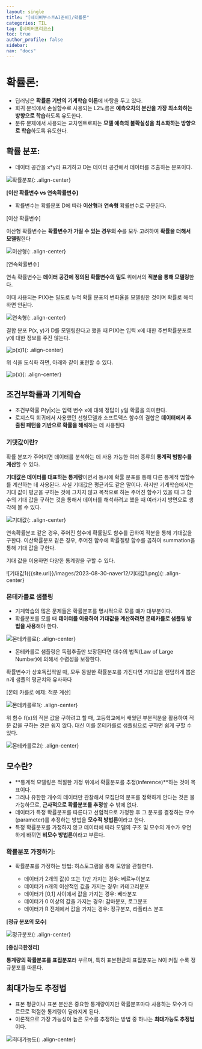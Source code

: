 ```yaml
---
layout: single
title: "[네이버부스트AI준비]/확률론"
categories: TIL
tag: [네이버프리코스]
toc: true
author_profile: false
sidebar:
nav: "docs"
---
```


# 확률론:

- 딥러닝은 **확률론 기반의 기계학습 이론**에 바탕을 두고 있다.
- 회귀 분석에서 손실함수로 사용되는 L2노름은 **예측오차의 분산을 가장 최소화하는 방향으로 학습**하도록 유도한다.
- 분류 문제에서 사용되는 교차엔트로피는 **모델 예측의 불확실성을 최소화하는 방향으로 학습**하도록 유도한다.

## 확률 분포:

- 데이터 공간을 x\*y라 표기하고 D는 데이터 공간에서 데이터를 추출하는 분포이다.

![확률분포]({{site.url}}/images/2023-08-30-naver12/확률분포.png){: .align-center}

**[이산 확률변수 vs 연속확률변수]**

- 확률변수는 확률분포 D에 따라 **이산형**과 **연속형** 확률변수로 구분된다.

[이산 확률변수]

이산형 확률변수는 **확률변수가 가질 수 있는 경우의 수**를 모두 고려하여 **확률을 더해서 모델링**한다

![이산형]({{site.url}}/images/2023-08-30-naver12/이산형.png){: .align-center}

[연속확률변수]

연속 확률변수는 **데이터 공간에 정의된 확률변수의 밀도** 위에서의 **적분을 통해 모델링**한다.

이때 사용되는 P(X)는 밀도로 누적 확률 분포의 변화율을 모델링한 것이며 확률로 해석하면 안된다.

![연속형]({{site.url}}/images/2023-08-30-naver12/연속형.png){: .align-center}

결합 분포 P(x, y)가 D를 모델링한다고 했을 때 P(X)는 입력 x에 대한 주변확률분포로 y에 대한 정보를 주진 않는다.

![p(x)1](<{{site.url}}/images/2023-08-30-naver12/p(x)1.png>){: .align-center}

위 식을 도식화 하면, 아래와 같이 표현할 수 있다.

![p(x)](<{{site.url}}/images/2023-08-30-naver12/p(x).png>){: .align-center}

## 조건부확률과 기계학습

- 조건부확률 P(y|x)는 입력 변수 x에 대해 정답이 y일 확률을 의미한다.
- 로지스틱 회귀에서 사용했던 선형모델과 소프트맥스 함수의 결합은 **데이터에서 추출된 패턴을 기반으로 확률을 해석**하는 데 사용된다

### 기댓값이란?

확률 분포가 주어지면 데이터를 분석하는 데 사용 가능한 여러 종류의 **통계적 범함수를 계산**할 수 있다.

**기대값은 데이터를 대표하는 통계량**이면서 동시에 확률 분포를 통해 다른 통계적 범함수를 계산하는 데 사용된다. 사실 기대값은 평균과도 같은 말이다. 하지만 기계학습에서는 기대 값이 평균을 구하는 것에 그치지 않고 목적으로 하는 주어진 함수가 있을 때 그 함수의 기대 값을 구하는 것을 통해서 데이터를 해석하려고 했을 때 여러가지 방면으로 생각해 볼 수 있다.

![기대값]({{site.url}}/images/2023-08-30-naver12/기대값.png){: .align-center}

연속확률분포 같은 경우, 주어진 함수에 확률밀도 함수를 곱하여 적분을 통해 기대값을 구한다.
이산확률분포 같은 경우, 주어진 함수에 확률질량 함수를 곱하여 summation을 통해 기대 값을 구한다.

기대 값을 이용하면 다양한 통계량을 구할 수 있다.

![기대값1({{site.url}}/images/2023-08-30-naver12/기대값1.png){: .align-center}

### 몬테카를로 샘플링

- 기계학습의 많은 문제들은 확률분포를 명시적으로 모를 떄가 대부분이다.
- 확률분포를 모를 때 **데이터를 이용하여 기대값을 계산하려면 몬테카를로 샘플링 방법을 사용**해야 한다.

![몬테카를로]({{site.url}}/images/2023-08-30-naver12/몬테카를로.png){: .align-center}

- 몬테카를로 샘플링은 독립추출만 보장된다면 대수의 법칙(Law of Large Number)에 의해서 수렴성을 보장한다.

확률변수가 상호독립적일 때, 모두 동일한 확률분포를 가진다면 기대값을 랜덤하게 뽑은 n개 샘플의 평균치와 유사하다

[몬테 카를로 예제: 적분 계산]

![몬테카를로1]({{site.url}}/images/2023-08-30-naver12/몬테카를로1.png){: .align-center}

위 함수 f(x)의 적분 값을 구하려고 할 때, 고등학교에서 배웠던 부분적분을 활용하여 적분 값을 구하는 것은 쉽지 않다. 대신 이를 몬테카를로 샘플링으로 구하면 쉽게 구할 수 있다.

![몬테카를로2]({{site.url}}/images/2023-08-30-naver12/몬테카를로2.png){: .align-center}

## 모수란?

- **통계적 모델링은 적절한 가정 위에서 확률분포를 추정(inference)**하는 것이 목표이다.
- 그러나 유한한 개수의 데이터만 관찰해서 모집단의 분포를 정확하게 안다는 것은 불가능하므로, **근사적으로 확률분포를 추정**할 수 밖에 없다.
- 데이터가 특정 확률분포를 따른다고 선험적으로 가정한 후 그 분포를 결정하는 모수(parameter)를 추정하는 방법을 **모수적 방법론**이라고 한다.
- 특정 확률분포를 가정하지 않고 데이터에 따라 모델의 구조 및 모수의 개수가 유연하게 바뀌면 **비모수 방법론**이라고 부른다.

### 확률분포 가정하기:

- 확률분포를 가정하는 방법: 히스토그램을 통해 모양을 관찰한다.

  - 데이터가 2개의 값(0 또는 1)만 가지는 경우: 베르누이분포
  - 데이터가 n개의 이산적인 값을 가지는 경우: 카테고리분포
  - 데이터가 [0,1] 사이에서 값을 가지는 경우: 베타분포
  - 데이터가 0 이상의 값을 가지는 경우: 감마분포, 로그분포
  - 데이터가 R 전체에서 값을 가지는 경우: 정규분포, 라플라스 분포

**[정규 분포의 모수]**

![정규분포]({{site.url}}/images/2023-08-30-naver12/정규분포.png){: .align-center}

**[중심극한정리]**

**통계량의 확률분포를 표집분포**라 부르며, 특히 표본편균의 표집분포는 N이 커질 수록 정규분포를 따른다.

## 최대가능도 추정법

- 표본 평균이나 표본 분산은 중요한 통계량이지만 확률분포마다 사용하는 모수가 다르므로 적절한 통계량이 달라지게 된다.
- 이론적으로 가장 가능성이 높은 모수를 추정하는 방법 중 하나는 **최대가능도 추정법**이다.

![최대가능도]({{site.url}}/images/2023-08-30-naver12/최대가능도.png){: .align-center}
